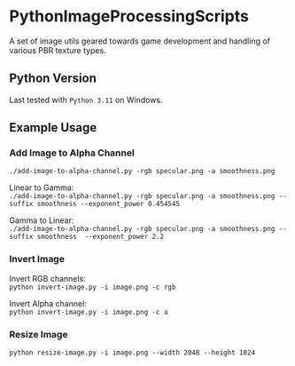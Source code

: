 # PythonImageProcessingScripts

A set of image utils geared towards game development and handling of various PBR texture types.

## Python Version

Last tested with `Python 3.11` on Windows.

## Example Usage

### Add Image to Alpha Channel
`./add-image-to-alpha-channel.py -rgb specular.png -a smoothness.png`

Linear to Gamma:\
`./add-image-to-alpha-channel.py -rgb specular.png -a smoothness.png --suffix smoothness --exponent_power 0.454545`

Gamma to Linear:\
`./add-image-to-alpha-channel.py -rgb specular.png -a smoothness.png --suffix smoothness  --exponent_power 2.2`

### Invert Image

Invert RGB channels:\
`python invert-image.py -i image.png -c rgb`

Invert Alpha channel:\
`python invert-image.py -i image.png -c a`

### Resize Image
`python resize-image.py -i image.png --width 2048 --height 1024`